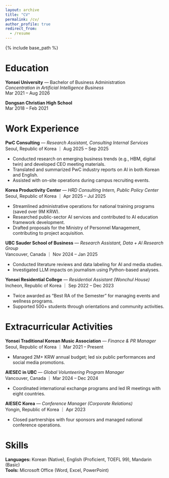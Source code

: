```yaml
---
layout: archive
title: "CV"
permalink: /cv/
author_profile: true
redirect_from:
  - /resume
---
```


{% include base_path %}

Education
======
**Yonsei University** — Bachelor of Business Administration  
*Concentration in Artificial Intelligence Business*  
Mar 2021 – Aug 2026  

**Dongsan Christian High School**  
Mar 2018 – Feb 2021

Work Experience
======
**PwC Consulting** — *Research Assistant, Consulting Internal Services*  
Seoul, Republic of Korea ｜ Aug 2025 – Sep 2025  
- Conducted research on emerging business trends (e.g., HBM, digital twin) and developed CEO meeting materials.  
- Translated and summarized PwC industry reports on AI in both Korean and English.  
- Assisted with on-site operations during campus recruiting events.

**Korea Productivity Center** — *HRD Consulting Intern, Public Policy Center*  
Seoul, Republic of Korea ｜ Apr 2025 – Jul 2025  
- Streamlined administrative operations for national training programs (saved over 9M KRW).  
- Researched public-sector AI services and contributed to AI education framework development.  
- Drafted proposals for the Ministry of Personnel Management, contributing to project acquisition.

**UBC Sauder School of Business** — *Research Assistant, Data + AI Research Group*  
Vancouver, Canada ｜ Nov 2024 – Jan 2025  
- Conducted literature reviews and data labeling for AI and media studies.  
- Investigated LLM impacts on journalism using Python-based analyses.

**Yonsei Residential College** — *Residential Assistant (Wonchul House)*  
Incheon, Republic of Korea ｜ Sep 2022 – Dec 2023  
- Twice awarded as “Best RA of the Semester” for managing events and wellness programs.  
- Supported 500+ students through orientations and community activities.
  
Extracurricular Activities
======
**Yonsei Traditional Korean Music Association** — *Finance & PR Manager*  
Seoul, Republic of Korea ｜ Mar 2021 – Present  
- Managed 2M+ KRW annual budget; led six public performances and social media promotions.

**AIESEC in UBC** — *Global Volunteering Program Manager*  
Vancouver, Canada ｜ Mar 2024 – Dec 2024  
- Coordinated international exchange programs and led IR meetings with eight countries.

**AIESEC Korea** — *Conference Manager (Corporate Relations)*  
Yongin, Republic of Korea ｜ Apr 2023  
- Closed partnerships with four sponsors and managed national conference operations.
  
Skills
======
**Languages:** Korean (Native), English (Proficient, TOEFL 99), Mandarin (Basic)  
**Tools:** Microsoft Office (Word, Excel, PowerPoint)
